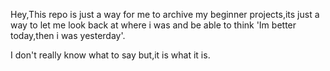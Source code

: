 Hey,This repo is just a way for me to archive my beginner projects,its just a way to let me look back at where i was and be able to think 'Im better today,then i was yesterday'.

I don't really know what to say but,it is what it is.


